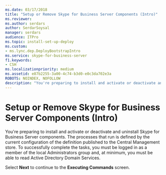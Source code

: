 ```yaml
---
ms.date: 03/17/2018
title: "Setup or Remove Skype for Business Server Components (Intro)"
ms.reviewer: 
ms.author: serdars
author: SerdarSoysal
manager: serdars
audience: ITPro
ms.topic: install-set-up-deploy
ms.custom:
- ms.lync.dep.DeployBootstrapIntro
ms.service: skype-for-business-server
f1.keywords:
- CSH
ms.localizationpriority: medium
ms.assetid: e87b2255-3a00-4c74-b3d0-e0c3da702e3a
ROBOTS: NOINDEX, NOFOLLOW
description: "You're preparing to install and activate or deactivate and uninstall Skype for Business Server components. The processes that run is defined by the current configuration of the definition published to the Central Management store. To successfully complete the tasks, you must be logged in as a member of the local Administrators group and, at minimum, you must be able to read Active Directory Domain Services."
---
```


# Setup or Remove Skype for Business Server Components (Intro)
 
You're preparing to install and activate or deactivate and uninstall Skype for Business Server components. The processes that run is defined by the current configuration of the definition published to the Central Management store. To successfully complete the tasks, you must be logged in as a member of the local Administrators group and, at minimum, you must be able to read Active Directory Domain Services.
  
Select **Next** to continue to the **Executing Commands** screen.
  


